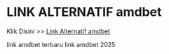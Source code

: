 # LINK ALTERNATIF amdbet

Klik Disini >> <a href="https://linksto.pages.dev/">Link Alternatif amdbet </a>

link amdbet terbaru
link amdbet 2025